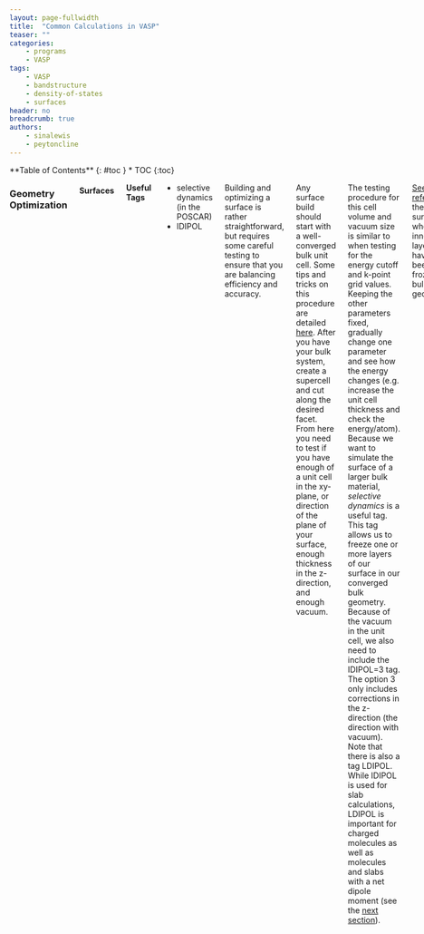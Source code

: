 ```yaml
---
layout: page-fullwidth
title:  "Common Calculations in VASP"
teaser: ""
categories:
    - programs
    - VASP
tags:
    - VASP
    - bandstructure
    - density-of-states
    - surfaces
header: no
breadcrumb: true
authors:
    - sinalewis
    - peytoncline
---
```

<div class="row">
<div class="medium-4 medium-push-8 columns" markdown="1">
<div class="panel radius" markdown="1">
**Table of Contents**
{: #toc }
*  TOC
{:toc}
</div>
</div><!-- /.medium-4.columns -->

<div class="medium-8 medium-pull-4 columns" markdown="1">

### Geometry Optimization

#### Surfaces

**Useful Tags**
- selective dynamics (in the POSCAR)
- IDIPOL

Building and optimizing a surface is rather straightforward, but requires some careful testing to ensure that you are balancing efficiency and accuracy.

Any surface build should start with a well-converged bulk unit cell. Some tips and tricks on this procedure are detailed [here]({{site.baseurl}}/programs/vasp/VASP_tips-tricks/#convergence). After you have your bulk system, create a supercell and cut along the desired facet. From here you need to test if you have enough of a unit cell in the xy-plane, or direction of the plane of your surface, enough thickness in the z-direction, and enough vacuum.

The testing procedure for this cell volume and vacuum size is similar to when testing for the energy cutoff and k-point grid values. Keeping the other parameters fixed, gradually change one parameter and see how the energy changes (e.g. increase the unit cell thickness and check the energy/atom). Because we want to simulate the surface of a larger bulk material, *selective dynamics* is a useful tag. This tag allows us to freeze one or more layers of our surface in our converged bulk geometry. Because of the vacuum in the unit cell, we also need to include the IDIPOL=3 tag. The option 3 only includes corrections in the z-direction (the direction with vacuum). Note that there is also a tag LDIPOL. While IDIPOL is used for slab calculations, LDIPOL is important for charged molecules as well as molecules and slabs with a net dipole moment (see the [next section](#molecules-on-surfaces)).

[See for reference]({{site.urlfile}}examplesVASP/POSCAR_Si_surface.vasp) the Si(111) surface where the inner 2 layers have been frozen at bulk geometry.


#### Molecules on Surfaces

**Useful Tags**
- selective dynamics (in the POSCAR)
- NSW
- IDIPOL
- LDIPOL (in the last convergence step)

If you want a molecule on a surface, it is best to start as advised in the [last section](#surfaces) unless you are lucky and someone hands you a slab that they have already tested. In either case, once you have a good slab you need to add your molecule and then optimize the geometry.

Sometimes optimizing a molecule on a surface can be tricky, especially if it is in a very bad starting configuration. To speed up this optimization, start with a low force convergence and only allow the molecule atoms to move and only in the z-direction. After this step is complete, allow the molecule to move in all directions with a higher force cutoff. Finally, allow the molecule and surface atoms to move in all directions, potentially with the LDIPOL tag turned on. In all of these steps, be sure to have NSW set to some non-zero value, otherwise, nothing will happen.


### Density of States

In Peyton's experience, it is best to use ISMEAR equal to `-5`, the tetrahedron method with Blöchl corrections, for calculating the charge density for density of state calculations. This value of ISMEAR is better for catching fine details in the spectrum. It is important to note that `ISMEAR = -5` can only be used if you have four or more k-points and should never be used to relax the structure of a metal.

#### Checklist

- 

### Bandstructure

Unlike the density of states, calculating the charge density for a bandstructure calculation should be done with `ISMEAR = 0`, which is Gaussian smearing. It is highly likely that you used this setting for your convergence so you can pull the necessary files from there instead of repeating a calculation.

For this setting make sure that `LWAVE = .FALSE.` so that the WAVECAR is not written. Because of the settings we use, the printed WAVECAR will be junk anyways so we can save time and space by not printing the large WAVECAR.

To create the bandstructure you need to know the high-symmetry points of your system's Brillouin zone. First, identify the space group of system (point group given by VASP plus the Bravais lattice). [This link](https://www.staff.ncl.ac.uk/j.p.goss/symmetry/index.html) provides one way of helping identify the space group once you have those two pieces. \href{https://www.cryst.ehu.es}{This site} can then help identify the fractional coordinates of the k-points of high symmetry points ($\Gamma$, M, K, $\Lambda$, etc.). Alternatively, you may find the paper by Setyawan and Curtarolo helpful.\cite{Setyawan.Curtarolo.2010.10.1016/j.commatsci.2010.05.010} After you decide the path you want to take, enter the fractional coordinates into the KPOINTS file.

#### Checklist

- Copy CHGCAR from converged run
- Set `ICHARG = 11` in the INCAR
- Change KPOINTS file
    - 2nd line $\rightarrow$ number of points per line
    - 3rd line $\rightarrow$ line mode
    - 4th line $\rightarrow$ fractional or cartesian coordinates
    - remaining lines $\rightarrow$ path through the Brillouin zone
- 